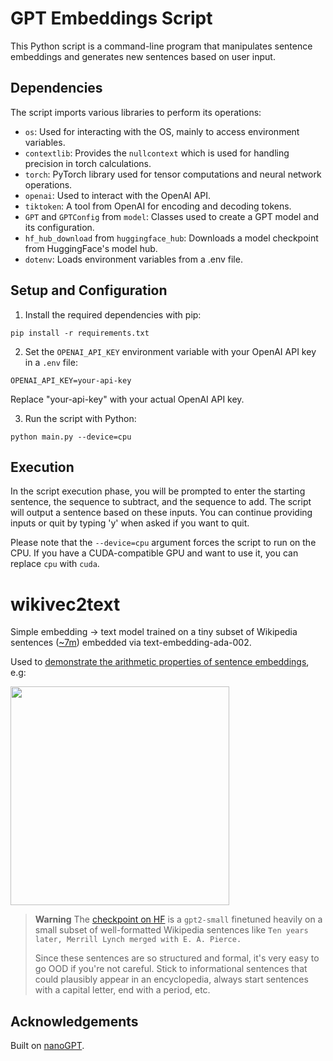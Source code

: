 
# GPT Embeddings Script

This Python script is a command-line program that manipulates sentence embeddings and generates new sentences based on user input.

## Dependencies

The script imports various libraries to perform its operations:

- `os`: Used for interacting with the OS, mainly to access environment variables.
- `contextlib`: Provides the `nullcontext` which is used for handling precision in torch calculations.
- `torch`: PyTorch library used for tensor computations and neural network operations.
- `openai`: Used to interact with the OpenAI API.
- `tiktoken`: A tool from OpenAI for encoding and decoding tokens.
- `GPT` and `GPTConfig` from `model`: Classes used to create a GPT model and its configuration.
- `hf_hub_download` from `huggingface_hub`: Downloads a model checkpoint from HuggingFace's model hub.
- `dotenv`: Loads environment variables from a .env file.

## Setup and Configuration

1. Install the required dependencies with pip:

```shell
pip install -r requirements.txt
```

2. Set the `OPENAI_API_KEY` environment variable with your OpenAI API key in a `.env` file:

```env
OPENAI_API_KEY=your-api-key
```

Replace "your-api-key" with your actual OpenAI API key.

3. Run the script with Python:

```shell
python main.py --device=cpu
```

## Execution

In the script execution phase, you will be prompted to enter the starting sentence, the sequence to subtract, and the sequence to add. The script will output a sentence based on these inputs. You can continue providing inputs or quit by typing 'y' when asked if you want to quit.

Please note that the `--device=cpu` argument forces the script to run on the CPU. If you have a CUDA-compatible GPU and want to use it, you can replace `cpu` with `cuda`.

# wikivec2text

Simple embedding -> text model trained on a tiny subset of Wikipedia sentences ([~7m](https://www.kaggle.com/datasets/mikeortman/wikipedia-sentences)) embedded via text-embedding-ada-002. 

Used to [demonstrate the arithmetic properties of sentence embeddings](https://twitter.com/MF_FOOM/status/1687219083761385475), e.g:

<img width="350" src="https://github.com/MF-FOOM/wikivec2text/assets/141304309/5b1be1fc-f447-402a-939a-a275bac8fd4d">

> **Warning**
> The [checkpoint on HF](https://huggingface.co/MF-FOOM/wikivec2text) is a `gpt2-small` finetuned heavily on a small subset of well-formatted Wikipedia sentences like `Ten years later, Merrill Lynch merged with E. A. Pierce.`
>
> Since these sentences are so structured and formal, it's very easy to go OOD if you're not careful. Stick to informational sentences that could plausibly appear in an encyclopedia, always start sentences with a capital letter, end with a period, etc.

## Acknowledgements

Built on [nanoGPT](https://github.com/karpathy/nanoGPT).
